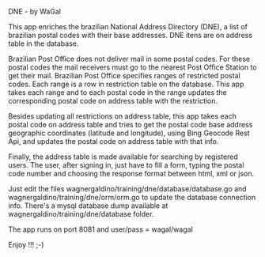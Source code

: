 DNE - by WaGal

This app enriches the brazilian National Address Directory (DNE), a list of brazilian postal codes with their base addresses. 
DNE itens are on address table in the database.

Brazilian Post Office does not deliver mail in some postal codes. For these postal codes the mail receivers must go to the nearest 
Post Office Station to get their mail. Brazilian Post Office specifies ranges of restricted postal codes. Each range is a row in 
restriction table on the database. This app takes each range and to each postal code in the range updates the corresponding postal 
code on address table with the restriction.

Besides updating all restrictions on address table, this app takes each postal code on address table and tries to get the postal 
code base address geographic coordinates (latitude and longitude), using Bing Geocode Rest Api, and updates the postal code on 
address table with that info.

Finally, the address table is made available for searching by registered users. The user, after signing in, just have to fill a 
form, typing the postal code number and choosing the response format between html, xml or json.

Just edit the files wagnergaldino/training/dne/database/database.go and wagnergaldino/training/dne/orm/orm.go to update the database connection info. There's a mysql database dump available at wagnergaldino/training/dne/database folder. 

The app runs on port 8081 and user/pass = wagal/wagal

Enjoy !!!   ;-)
